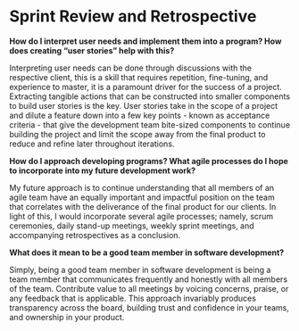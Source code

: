 # Sprint Review and Retrospective

**How do I interpret user needs and implement them into a program? How does creating “user stories” help with this?**

Interpreting user needs can be done through discussions with the respective client, this is a skill that requires repetition, fine-tuning, and experience to master, it is a paramount driver for the success of a project. Extracting tangible actions that can be constructed into smaller components to build user stories is the key. User stories take in the scope of a project and dilute a feature down into a few key points - known as acceptance criteria - that give the development team bite-sized components to continue building the project and limit the scope away from the final product to reduce and refine later throughout iterations.

**How do I approach developing programs? What agile processes do I hope to incorporate into my future development work?**

My future approach is to continue understanding that all members of an agile team have an equally important and impactful position on the team that correlates with the deliverance of the final product for our clients. In light of this, I would incorporate several agile processes; namely, scrum ceremonies, daily stand-up meetings, weekly sprint meetings, and accompanying retrospectives as a conclusion.

**What does it mean to be a good team member in software development?**

Simply, being a good team member in software development is being a team member that communicates frequently and honestly with all members of the team. Contribute value to all meetings by voicing concerns, praise, or any feedback that is applicable. This approach invariably produces transparency across the board, building trust and confidence in your teams, and ownership in your product.
